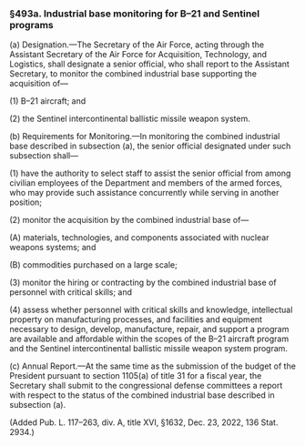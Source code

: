 ### §493a. Industrial base monitoring for B–21 and Sentinel programs ###

(a) Designation.—The Secretary of the Air Force, acting through the Assistant Secretary of the Air Force for Acquisition, Technology, and Logistics, shall designate a senior official, who shall report to the Assistant Secretary, to monitor the combined industrial base supporting the acquisition of—

(1) B–21 aircraft; and

(2) the Sentinel intercontinental ballistic missile weapon system.

(b) Requirements for Monitoring.—In monitoring the combined industrial base described in subsection (a), the senior official designated under such subsection shall—

(1) have the authority to select staff to assist the senior official from among civilian employees of the Department and members of the armed forces, who may provide such assistance concurrently while serving in another position;

(2) monitor the acquisition by the combined industrial base of—

(A) materials, technologies, and components associated with nuclear weapons systems; and

(B) commodities purchased on a large scale;

(3) monitor the hiring or contracting by the combined industrial base of personnel with critical skills; and

(4) assess whether personnel with critical skills and knowledge, intellectual property on manufacturing processes, and facilities and equipment necessary to design, develop, manufacture, repair, and support a program are available and affordable within the scopes of the B–21 aircraft program and the Sentinel intercontinental ballistic missile weapon system program.

(c) Annual Report.—At the same time as the submission of the budget of the President pursuant to section 1105(a) of title 31 for a fiscal year, the Secretary shall submit to the congressional defense committees a report with respect to the status of the combined industrial base described in subsection (a).

(Added Pub. L. 117–263, div. A, title XVI, §1632, Dec. 23, 2022, 136 Stat. 2934.)